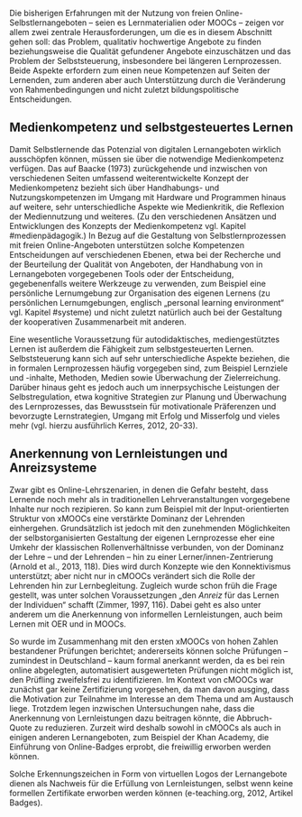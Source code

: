 <!-- filename: 04_Notwendige_Kompetenzen_zum_Selbstlernen_mit_freien_Online-Angeboten_und_Anreizsysteme.md -->
<!-- title: Notwendige Kompetenzen zum Selbstlernen mit freien Online-Angeboten und Anreizsysteme -->

Die bisherigen Erfahrungen mit der Nutzung von freien Online-Selbstlernangeboten – seien es Lernmaterialien oder MOOCs – zeigen vor allem zwei zentrale Herausforderungen, um die es in diesem Abschnitt gehen soll: das Problem, qualitativ hochwertige Angebote zu finden beziehungsweise die Qualität gefundener Angebote einzuschätzen und das Problem der Selbststeuerung, insbesondere bei längeren Lernprozessen. Beide Aspekte erfordern zum einen neue Kompetenzen auf Seiten der Lernenden, zum anderen aber auch Unterstützung durch die Veränderung von Rahmenbedingungen und nicht zuletzt bildungspolitische Entscheidungen.

## Medienkompetenz und selbstgesteuertes Lernen

Damit Selbstlernende das Potenzial von digitalen Lernangeboten wirklich ausschöpfen können, müssen sie über die notwendige Medienkompetenz verfügen. Das auf Baacke (1973) zurückgehende und inzwischen von verschiedenen Seiten umfassend weiterentwickelte Konzept der Medienkompetenz bezieht sich über Handhabungs- und Nutzungskompetenzen im Umgang mit Hardware und Programmen hinaus auf weitere, sehr unterschiedliche Aspekte wie Medienkritik, die Reflexion der Mediennutzung und weiteres. (Zu den verschiedenen Ansätzen und Entwicklungen des Konzepts der Medienkompetenz vgl. Kapitel #medienpädagogik.) In Bezug auf die Gestaltung von Selbstlernprozessen mit freien Online-Angeboten unterstützen solche Kompetenzen Entscheidungen auf verschiedenen Ebenen, etwa bei der Recherche und der Beurteilung der Qualität von Angeboten, der Handhabung von in Lernangeboten vorgegebenen Tools oder der Entscheidung, gegebenenfalls weitere Werkzeuge zu verwenden, zum Beispiel eine persönliche Lernumgebung zur Organisation des eigenen Lernens (zu persönlichen Lernumgebungen, englisch „personal learning environment“ vgl. Kapitel #systeme) und nicht zuletzt natürlich auch bei der Gestaltung der kooperativen Zusammenarbeit mit anderen.

Eine wesentliche Voraussetzung für autodidaktisches, mediengestütztes Lernen ist außerdem die Fähigkeit zum selbstgesteuerten Lernen. Selbststeuerung kann sich auf sehr unterschiedliche Aspekte beziehen, die in formalen Lernprozessen häufig vorgegeben sind, zum Beispiel Lernziele und -inhalte, Methoden, Medien sowie Überwachung der Zielerreichung. Darüber hinaus geht es jedoch auch um innerpsychische Leistungen der Selbstregulation, etwa kognitive Strategien zur Planung und Überwachung des Lernprozesses, das Bewusstsein für motivationale Präferenzen und bevorzugte Lernstrategien, Umgang mit Erfolg und Misserfolg und vieles mehr (vgl. hierzu ausführlich Kerres, 2012, 20-33).

## Anerkennung von Lernleistungen und Anreizsysteme

Zwar gibt es Online-Lehrszenarien, in denen die Gefahr besteht, dass Lernende noch mehr als in traditionellen Lehrveranstaltungen vorgegebene Inhalte nur noch rezipieren. So kann zum Beispiel mit der Input-orientierten Struktur von xMOOCs eine verstärkte Dominanz der Lehrenden einhergehen. Grundsätzlich ist jedoch mit den zunehmenden Möglichkeiten der selbstorganisierten Gestaltung der eigenen Lernprozesse eher eine Umkehr der klassischen Rollenverhältnisse verbunden, von der Dominanz der Lehre – und der Lehrenden – hin zu einer Lerner/innen-Zentrierung (Arnold et al., 2013, 118). Dies wird durch Konzepte wie den Konnektivismus unterstützt; aber nicht nur in cMOOCs verändert sich die Rolle der Lehrenden hin zur Lernbegleitung. Zugleich wurde schon früh die Frage gestellt, was unter solchen Voraussetzungen „den *Anreiz* für das Lernen der Individuen“ schafft (Zimmer, 1997, 116). Dabei geht es also unter anderem um die Anerkennung von informellen Lernleistungen, auch beim Lernen mit OER und in MOOCs.

So wurde im Zusammenhang mit den ersten xMOOCs von hohen Zahlen bestandener Prüfungen berichtet; andererseits können solche Prüfungen – zumindest in Deutschland – kaum formal anerkannt werden, da es bei rein online abgelegten, automatisiert ausgewerteten Prüfungen nicht möglich ist, den Prüfling zweifelsfrei zu identifizieren. Im Kontext von cMOOCs war zunächst gar keine Zertifizierung vorgesehen, da man davon ausging, dass die Motivation zur Teilnahme im Interesse an dem Thema und am Austausch liege. Trotzdem legen inzwischen Untersuchungen nahe, dass die Anerkennung von Lernleistungen dazu beitragen könnte, die Abbruch-Quote zu reduzieren. Zurzeit wird deshalb sowohl in cMOOCs als auch in einigen anderen Lernangeboten, zum Beispiel der Khan Academy, die Einführung von Online-Badges erprobt, die freiwillig erworben werden können.

Solche Erkennungszeichen in Form von virtuellen Logos der Lernangebote dienen als Nachweis für die Erfüllung von Lernleistungen, selbst wenn keine formellen Zertifikate erworben werden können (e-teaching.org, 2012, Artikel Badges).
